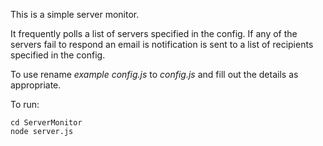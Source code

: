 This is a simple server monitor. 

It frequently polls a list of servers specified in the config. If any of the servers fail to respond an email is notification is sent to a list of recipients specified in the config.

To use rename *example config.js* to *config.js* and fill out the details as appropriate.

To run:

	cd ServerMonitor
	node server.js

